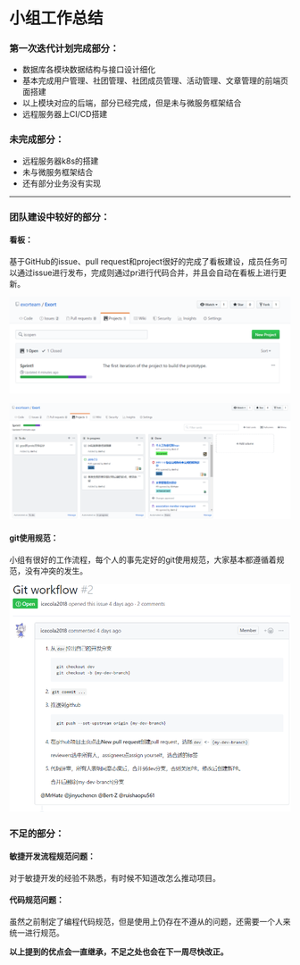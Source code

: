 # 小组工作总结

### 第一次迭代计划完成部分：

- 数据库各模块数据结构与接口设计细化
- 基本完成用户管理、社团管理、社团成员管理、活动管理、文章管理的前端页面搭建
- 以上模块对应的后端，部分已经完成，但是未与微服务框架结合
- 远程服务器上CI/CD搭建

### 未完成部分：

- 远程服务器k8s的搭建
- 未与微服务框架结合
- 还有部分业务没有实现

------

### 团队建设中较好的部分：

#### 看板：

基于GitHub的issue、pull request和project很好的完成了看板建设，成员任务可以通过issue进行发布，完成则通过pr进行代码合并，并且会自动在看板上进行更新。

![看板图片1](.\\img\\sprint_board1.png)

![看板图片2](.\\img\\sprint_board2.png)



#### git使用规范：

小组有很好的工作流程，每个人的事先定好的git使用规范，大家基本都遵循着规范，没有冲突的发生。

![git_workflow](.\\img\\git_workflow.png)



### 不足的部分：

#### 敏捷开发流程规范问题：

对于敏捷开发的经验不熟悉，有时候不知道改怎么推动项目。



#### 代码规范问题：

虽然之前制定了编程代码规范，但是使用上仍存在不遵从的问题，还需要一个人来统一进行规范。



**以上提到的优点会一直继承，不足之处也会在下一周尽快改正。**